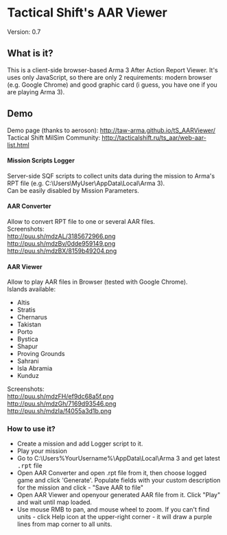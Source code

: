# Tactical Shift's AAR Viewer
Version: 0.7

## What is it?
This is a client-side browser-based Arma 3 After Action Report Viewer. It's uses only JavaScript, so there are only 2 requirements: modern browser (e.g. Google Chrome) and good graphic card (i guess, you have one if you are playing Arma 3).

## Demo
Demo page (thanks to aeroson): http://taw-arma.github.io/tS_AARViewer/
<br />Tactical Shift MilSim Community: http://tacticalshift.ru/ts_aar/web-aar-list.html

#### Mission Scripts Logger
Server-side SQF scripts to collect units data during the mission to Arma's RPT file (e.g. C:\Users\MyUser\AppData\Local\Arma 3). 
<br />Can be easily disabled by Mission Parameters.

#### AAR Converter
Allow to convert RPT file to one or several AAR files.
<br />Screenshots:
<br />http://puu.sh/mdzAL/3185672966.png
<br />http://puu.sh/mdzBv/0dde959149.png
<br />http://puu.sh/mdzBX/8159b49204.png

#### AAR Viewer
Allow to play AAR files in Browser (tested with Google Chrome).
<br />Islands available:
- Altis
- Stratis
- Chernarus
- Takistan
- Porto
- Bystica
- Shapur
- Proving Grounds
- Sahrani
- Isla Abramia
- Kunduz

Screenshots:
<br />http://puu.sh/mdzFH/ef9dc68a5f.png
<br />http://puu.sh/mdzGh/7169d93546.png
<br />http://puu.sh/mdzIa/f4055a3d1b.png

### How to use it?
- Create a mission and add Logger script to it.
- Play your mission
- Go to C:\Users\%YourUsername%\AppData\Local\Arma 3 and get latest <tt>.rpt</tt> file
- Open AAR Converter and open .rpt file from it, then choose logged game and click 'Generate'. Populate fields with your custom description for the mission and click - "Save AAR to file"
- Open AAR Viewer and openyour generated AAR file from it. Click "Play" and wait until map loaded. 
- Use mouse RMB to pan, and mouse wheel to zoom. If you can't find units - click Help icon at the upper-right corner - it will draw a purple lines from map corner to all units. 
